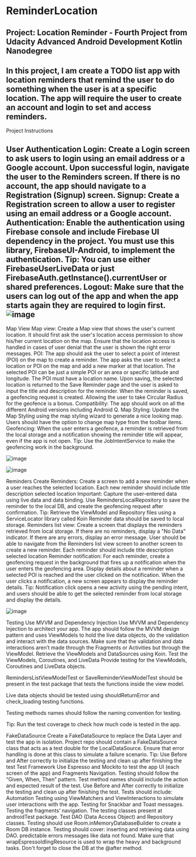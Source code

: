 # ReminderLocation
Project: Location Reminder - Fourth Project from Udacity Advanced Android Development Kotlin Nanodegree
--------------------------
In this project, I am create a TODO list app with location reminders that remind the user to do something
when the user is at a specific location.
The app will require the user to create an account and login to set and access reminders.
---------------------------------
Project Instructions

User Authentication
Login: Create a Login screen to ask users to login using an email address or a Google account. Upon successful login, navigate the user to the Reminders screen. If there is no account, the app should navigate to a Registration (Signup) screen.
Signup: Create a Registration screen to allow a user to register using an email address or a Google account.
Authentication: Enable the authentication using Firebase console and include Firebase UI dependency in the project. You must use this library, FirebaseUI-Android, to implement the authentication.
Tip: You can use either FirebaseUserLiveData or just FirebaseAuth.getInstance().currentUser or shared preferences.
Logout: Make sure that the users can log out of the app and when the app starts again they are required to login first.
![image](https://user-images.githubusercontent.com/87489620/214917836-7475bc10-5d42-4568-9285-22e62d60c5f7.png)
-------------------
Map View
Map view: Create a Map view that shows the user's current location.
It should first ask the user's location access permission to show his/her current location on the map.
Ensure that the location access is handled in cases of user denial that the user is shown the right error messages.
POI: The app should ask the user to select a point of interest (POI) on the map to create a reminder.
The app asks the user to select a location or POI on the map and add a new marker at that location.
The selected POI can be just a simple POI or an area or specific latitude and longitude. The POI must have a location name.
Upon saving, the selected location is returned to the Save Reminder page and the user is asked to input the title and description for the reminder.
When the reminder is saved, a geofencing request is created. Allowing the user to take Circular Radius for the geofence is a bonus.
Compatibility: The app should work on all the different Android versions including Android Q.
Map Styling: Update the Map Styling using the map styling wizard to generate a nice looking map.
Users should have the option to change map type from the toolbar items.
Geofencing: When the user enters a geofence, a reminder is retrieved from the local storage and a notification showing the reminder title will appear, even if the app is not open.
Tip: Use the JobIntentService to make the geofencing work in the background.

![image](https://user-images.githubusercontent.com/87489620/214917937-f04fd269-b3a6-4eb8-b468-ba0bd4515a0f.png)

![image](https://user-images.githubusercontent.com/87489620/214918029-30cce56a-6b0f-49e5-a95e-c1e1d3345864.png)

Reminders
Create Reminders: Create a screen to add a new reminder when a user reaches the selected location.
Each new reminder should include
title
description
selected location
Important: Capture the user-entered data using live data and data binding.
Use RemindersLocalRepository to save the reminder to the local DB, and create the geofencing request after confirmation.
Tip: Retrieve the ViewModel and Repository files using a ServiceLocator library called Koin
Reminder data should be saved to local storage.
Reminders list view: Create a screen that displays the reminders retrieved from local storage. If there are no reminders, display a "No Data" indicator. If there are any errors, display an error message.
User should be able to navigate from the Reminders list view screen to another screen to create a new reminder.
Each reminder should include
title
description
selected location
Reminder notification: For each reminder, create a geofencing request in the background that fires up a notification when the user enters the geofencing area.
Display details about a reminder when a selected POI is reached and the user clicked on the notification.
When the user clicks a notification, a new screen appears to display the reminder details.
Tip: Notification click opens a new activity using the pending intent, and users should be able to get the selected reminder from local storage and display the details.

![image](https://user-images.githubusercontent.com/87489620/214918106-00f03a84-73c4-46ca-b7dc-52d84d89195d.png)

Testing
Use MVVM and Dependency Injection
Use MVVM and Dependency Injection to architect your app.
The app should follow the MVVM design pattern and uses ViewModels to hold the live data objects, do the validation and interact with the data sources.
Make sure that the validation and data interactions aren’t made through the Fragments or Activities but through the ViewModel.
Retrieve the ViewModels and DataSources using Koin.
Test the ViewModels, Coroutines, and LiveData
Provide testing for the ViewModels, Coroutines and LiveData objects.

RemindersListViewModelTest or SaveReminderViewModelTest should be present in the test package that tests the functions inside the view model.

Live data objects should be tested using shouldReturnError and check_loading testing functions.

Testing methods names should follow the naming convention for testing.

Tip: Run the test coverage to check how much code is tested in the app.

FakeDataSource
Create a FakeDataSource to replace the Data Layer and test the app in isolation.
Project repo should contain a FakeDataSource class that acts as a test double for the LocalDataSource.
Ensure that error handling is done at this class to simulate a failure scenario.
Tip: Use Before and After correctly to initialize the testing and clean up after finishing the test
Test Framework
Use Espresso and Mockito to test the app UI (each screen of the app) and Fragments Navigation. Testing should follow the “Given, When, Then” pattern. Test method names should include the action and expected result of the test. Use Before and After correctly to initialize the testing and clean up after finishing the test. Tests should include:
Automation Testing using ViewMatchers and ViewInteractions to simulate user interactions with the app.
Testing for Snackbar and Toast messages.
Testing the fragments’ navigation.
The testing classes present at androidTest package.
Test DAO (Data Access Object) and Repository classes.
Testing should use Room.inMemoryDatabaseBuilder to create a Room DB instance.
Testing should cover:
inserting and retrieving data using DAO.
predictable errors messages like data not found.
Make sure that wrapEspressoIdlingResource is used to wrap the heavy and background tasks.
Don't forget to close the DB at the @after method.
